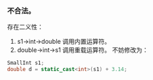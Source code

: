 ### 不合法。
存在二义性：
1. s1->int->double 调用内置运算符。
2. double->int->s1 调用重载运算符。
不妨修改为：
```cpp
SmallInt s1;
double d = static_cast<int>(s1) + 3.14;
```